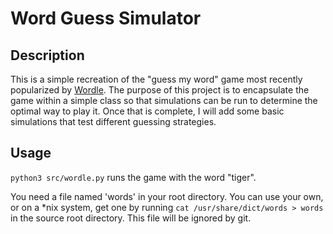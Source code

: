 # Word Guess Simulator
## Description
This is a simple recreation of the "guess my word" game most recently popularized by [Wordle](https://www.powerlanguage.co.uk/wordle/). The purpose of this project is to encapsulate the game within a simple class so that simulations can be run to determine the optimal way to play it. Once that is complete, I will add some basic simulations that test different guessing strategies.

## Usage
`python3 src/wordle.py` runs the game with the word "tiger".

You need a file named 'words' in your root directory. You can use your own, or on a *nix system, get one by running `cat /usr/share/dict/words > words` in the source root directory. This file will be ignored by git.
